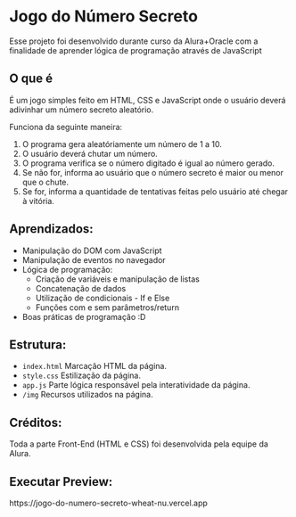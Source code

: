 <h1>Jogo do Número Secreto</h1>
<p>Esse projeto foi desenvolvido durante curso da Alura+Oracle com a finalidade de aprender lógica de programação através de JavaScript</p>
<h2>O que é</h2>
	<p>É um jogo simples feito em HTML, CSS e JavaScript onde o usuário deverá adivinhar um número secreto aleatório.</p>
	Funciona da seguinte maneira:
	  <ol>
			<li>O programa gera aleatóriamente um número de 1 a 10.</li>
			<li>O usuário deverá chutar um número.</li>
			<li>O programa verifica se o número digitado é igual ao número gerado.</li>
			<li>Se não for, informa ao usuário que o número secreto é maior ou menor que o chute.</li>
			<li>Se for, informa a quantidade de tentativas feitas pelo usuário até chegar à vitória.</li>
	  </ol>

<h2>Aprendizados:</h2>
 <ul>
	 <li>Manipulação do DOM com JavaScript</li>
	 <li>Manipulação de eventos no navegador</li>
	 <li>
		 Lógica de programação:
		 <ul>
			 <li>Criação de variáveis e manipulação de listas</li>
			 <li>Concatenação de dados</li>
			 <li>Utilização de condicionais - If e Else</li>
			 <li>Funções com e sem parâmetros/return</li>
		 </ul>
	 </li>
	 <li>Boas práticas de programação :D</li>
 </ul>
 
<h2>Estrutura:</h2>
	<ul>
		<li><code>index.html</code> Marcação HTML da página.</li>
	 	<li><code>style.css</code> Estilização da página.</li>
	  	<li><code>app.js</code> Parte lógica responsável pela interatividade da página.</li>
	   	<li><code>/img</code> Recursos utilizados na página.</li>
	</ul>
 
<h2>Créditos:</h2>
 Toda a parte Front-End (HTML e CSS) foi desenvolvida pela equipe da Alura.

<h2>Executar Preview:</h2>
 https://jogo-do-numero-secreto-wheat-nu.vercel.app


